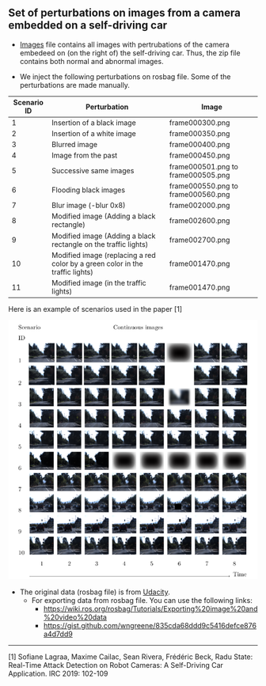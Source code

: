 Set of perturbations on images from a camera embedded on a self-driving car
------------------------------------------------------------


* [Images](https://dropit.uni.lu/invitations?share=c54e0359be3e26a7a7c0) file contains all images with pertrubations of the camera embedeed on (on the right of) the self-driving car. Thus, the zip file contains both normal and abnormal images.


* We inject the following perturbations on rosbag file. Some of the perturbations are made manually.



| Scenario ID |Perturbation | Image |
|----|--------------------------|--------------------|
|1   |Insertion of a black image                     | frame000300.png    			 |
|2   |Insertion of a white image                     | frame000350.png    			 |
|3   |Blurred image                    | frame000400.png    			 |
|4   |Image from the past           | frame000450.png    			 | 
|5   |Successive same images   | frame000501.png to frame000505.png|
|6   |Flooding black images     | frame000550.png  to frame000560.png    |
|7   |Blur image (-blur 0x8)    | frame002000.png                        |
|8   |Modified image (Adding a black rectangle)           | frame002600.png                        |
|9   |Modified image (Adding a black rectangle on the traffic lights)| frame002700.png                        |
|10  |Modified image (replacing a red color by a green color in the traffic lights)| frame001470.png		         |
|11  |Modified image (in the traffic lights)   | frame001470.png                        |



Here is an example of scenarios used in the paper [1]



![Alt text](folder/scenario.png?raw=true "Scenario of perturbations")




* The original data (rosbag file) is from [Udacity](https://scottontechnology.com/exploring-udacity-40gb-driving-data/).
	* For exporting data from rosbag file. You can use the following links:
		* https://wiki.ros.org/rosbag/Tutorials/Exporting%20image%20and%20video%20data
		* https://gist.github.com/wngreene/835cda68ddd9c5416defce876a4d7dd9
		








------------------------------------------------------------

[1] Sofiane Lagraa, Maxime Cailac, Sean Rivera, Frédéric Beck, Radu State: Real-Time Attack Detection on Robot Cameras: A Self-Driving Car Application. IRC 2019: 102-109





 


